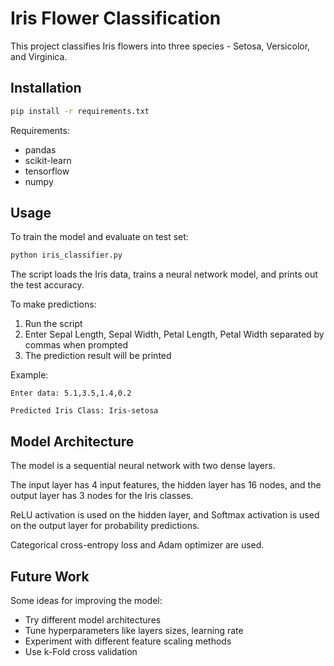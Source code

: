 # Iris Flower Classification

This project classifies Iris flowers into three species - Setosa, Versicolor, and Virginica.

## Installation

```bash
pip install -r requirements.txt
```

Requirements:
- pandas 
- scikit-learn
- tensorflow
- numpy

## Usage

To train the model and evaluate on test set:

```bash
python iris_classifier.py
```

The script loads the Iris data, trains a neural network model, and prints out the test accuracy.

To make predictions:

1. Run the script
2. Enter Sepal Length, Sepal Width, Petal Length, Petal Width separated by commas when prompted
3. The prediction result will be printed

Example:
```
Enter data: 5.1,3.5,1.4,0.2 

Predicted Iris Class: Iris-setosa
```

## Model Architecture

The model is a sequential neural network with two dense layers.

The input layer has 4 input features, the hidden layer has 16 nodes, and the output layer has 3 nodes for the Iris classes.

ReLU activation is used on the hidden layer, and Softmax activation is used on the output layer for probability predictions.

Categorical cross-entropy loss and Adam optimizer are used.

## Future Work

Some ideas for improving the model:

- Try different model architectures 
- Tune hyperparameters like layers sizes, learning rate
- Experiment with different feature scaling methods
- Use k-Fold cross validation
